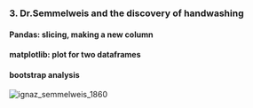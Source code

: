 ### 3. Dr.Semmelweis and the discovery of handwashing
#### Pandas: slicing, making a new column
#### matplotlib: plot for two dataframes
#### bootstrap analysis

![ignaz_semmelweis_1860](https://github.com/Young-Kim-7/DataCamp/assets/133941160/021e5656-36e2-43ba-88f4-fe0a280714c1)
